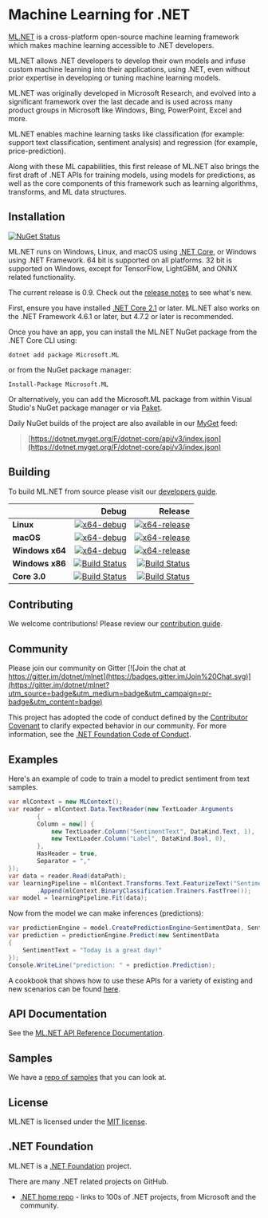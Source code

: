 

# Machine Learning for .NET

[ML.NET](https://www.microsoft.com/net/learn/apps/machine-learning-and-ai/ml-dotnet) is a cross-platform open-source machine learning framework which makes machine learning accessible to .NET developers.

ML.NET allows .NET developers to develop their own models and infuse custom machine learning into their applications, using .NET, even without prior expertise in developing or tuning machine learning models.

ML.NET was originally developed in Microsoft Research, and evolved into a significant framework over the last decade and is used across many product groups in Microsoft like Windows, Bing, PowerPoint, Excel and more.

ML.NET enables machine learning tasks like classification (for example: support text classification, sentiment analysis) and regression (for example, price-prediction).

Along with these ML capabilities, this first release of ML.NET also brings the first draft of .NET APIs for training models, using models for predictions, as well as the core components of this framework such as learning algorithms, transforms, and ML data structures. 

## Installation

[![NuGet Status](https://img.shields.io/nuget/v/Microsoft.ML.svg?style=flat)](https://www.nuget.org/packages/Microsoft.ML/)

ML.NET runs on Windows, Linux, and macOS using [.NET Core](https://github.com/dotnet/core), or Windows using .NET Framework. 64 bit is supported on all platforms. 32 bit is supported on Windows, except for TensorFlow, LightGBM, and ONNX related functionality.

The current release is 0.9. Check out the [release notes](docs/release-notes/0.9/release-0.9.md) to see what's new.

First, ensure you have installed [.NET Core 2.1](https://www.microsoft.com/net/learn/get-started) or later. ML.NET also works on the .NET Framework 4.6.1 or later, but 4.7.2 or later is recommended.

Once you have an app, you can install the ML.NET NuGet package from the .NET Core CLI using:
```
dotnet add package Microsoft.ML
```

or from the NuGet package manager:
```
Install-Package Microsoft.ML
```

Or alternatively, you can add the Microsoft.ML package from within Visual Studio's NuGet package manager or via [Paket](https://github.com/fsprojects/Paket).

Daily NuGet builds of the project are also available in our [MyGet](https://dotnet.myget.org/feed/dotnet-core/package/nuget/Microsoft.ML) feed:

> [https://dotnet.myget.org/F/dotnet-core/api/v3/index.json](https://dotnet.myget.org/F/dotnet-core/api/v3/index.json)

## Building

To build ML.NET from source please visit our [developers guide](docs/project-docs/developer-guide.md).

|    | Debug | Release |
|:---|----------------:|------------------:|
|**Linux**|[![x64-debug](https://dnceng.visualstudio.com/public/_apis/build/status/dotnet/machinelearning/MachineLearning-CI?branchName=master&jobname=Linux&configuration=Build_Debug)](https://dnceng.visualstudio.com/DotNet-Public/_build/latest?definitionId=104&branch=master)|[![x64-release](https://dnceng.visualstudio.com/public/_apis/build/status/dotnet/machinelearning/MachineLearning-CI?branchName=master&jobname=Linux&configuration=Build_Release)](https://dnceng.visualstudio.com/DotNet-Public/_build/latest?definitionId=104&branch=master)|
|**macOS**|[![x64-debug](https://dnceng.visualstudio.com/public/_apis/build/status/dotnet/machinelearning/MachineLearning-CI?branchName=master&jobname=macOS&configuration=Build_Debug)](https://dnceng.visualstudio.com/DotNet-Public/_build/latest?definitionId=104&branch=master)|[![x64-release](https://dnceng.visualstudio.com/public/_apis/build/status/dotnet/machinelearning/MachineLearning-CI?branchName=master&jobname=macOS&configuration=Build_Release)](https://dnceng.visualstudio.com/DotNet-Public/_build/latest?definitionId=104&branch=master)|
|**Windows x64**|[![x64-debug](https://dnceng.visualstudio.com/public/_apis/build/status/dotnet/machinelearning/MachineLearning-CI?branchName=master&jobname=Windows_x64&configuration=Build_Debug)](https://dnceng.visualstudio.com/DotNet-Public/_build/latest?definitionId=104&branch=master)|[![x64-release](https://dnceng.visualstudio.com/public/_apis/build/status/dotnet/machinelearning/MachineLearning-CI?branchName=master&jobname=Windows_x64&configuration=Build_Release)](https://dnceng.visualstudio.com/DotNet-Public/_build/latest?definitionId=104&branch=master)|
|**Windows x86**|[![Build Status](https://dnceng.visualstudio.com/public/_apis/build/status/dotnet/machinelearning/MachineLearning-CI?branchName=master&jobName=Windows_x86&configuration=Build_Debug)](https://dnceng.visualstudio.com/public/_build/latest?definitionId=104?branchName=master)|[![Build Status](https://dnceng.visualstudio.com/public/_apis/build/status/dotnet/machinelearning/MachineLearning-CI?branchName=master&jobName=Windows_x86&configuration=Build_Release)](https://dnceng.visualstudio.com/public/_build/latest?definitionId=104?branchName=master)|
|**Core 3.0**|[![Build Status](https://dnceng.visualstudio.com/public/_apis/build/status/dotnet/machinelearning/MachineLearning-CI?branchName=master&jobName=core30&configuration=Build_Debug_Intrinsics)](https://dnceng.visualstudio.com/public/_build/latest?definitionId=104?branchName=master)|[![Build Status](https://dnceng.visualstudio.com/public/_apis/build/status/dotnet/machinelearning/MachineLearning-CI?branchName=master&jobName=core30&configuration=Build_Release_Intrinsics)](https://dnceng.visualstudio.com/public/_build/latest?definitionId=104?branchName=master)|

## Contributing

We welcome contributions! Please review our [contribution guide](CONTRIBUTING.md).

## Community

Please join our community on Gitter [![Join the chat at https://gitter.im/dotnet/mlnet](https://badges.gitter.im/Join%20Chat.svg)](https://gitter.im/dotnet/mlnet?utm_source=badge&utm_medium=badge&utm_campaign=pr-badge&utm_content=badge)

This project has adopted the code of conduct defined by the [Contributor Covenant](https://contributor-covenant.org/) to clarify expected behavior in our community.
For more information, see the [.NET Foundation Code of Conduct](https://dotnetfoundation.org/code-of-conduct).

## Examples

Here's an example of code to train a model to predict sentiment from text samples.

```C#
var mlContext = new MLContext();
var reader = mlContext.Data.TextReader(new TextLoader.Arguments
        {
        Column = new[] {
            new TextLoader.Column("SentimentText", DataKind.Text, 1),
            new TextLoader.Column("Label", DataKind.Bool, 0),
        },
        HasHeader = true,
        Separator = ","
});
var data = reader.Read(dataPath);
var learningPipeline = mlContext.Transforms.Text.FeaturizeText("SentimentText", "Features")
        .Append(mlContext.BinaryClassification.Trainers.FastTree());
var model = learningPipeline.Fit(data);

```

Now from the model we can make inferences (predictions):

```C#
var predictionEngine = model.CreatePredictionEngine<SentimentData, SentimentPrediction>(mlContext);
var prediction = predictionEngine.Predict(new SentimentData
{
    SentimentText = "Today is a great day!"
});
Console.WriteLine("prediction: " + prediction.Prediction);
```
A cookbook that shows how to use these APIs for a variety of existing and new scenarios can be found [here](docs/code/MlNetCookBook.md).

## API Documentation

See the [ML.NET API Reference Documentation](https://docs.microsoft.com/en-us/dotnet/api/?view=ml-dotnet).

## Samples

We have a [repo of samples](https://github.com/dotnet/machinelearning-samples) that you can look at.

## License

ML.NET is licensed under the [MIT license](LICENSE).

## .NET Foundation

ML.NET is a [.NET Foundation](https://www.dotnetfoundation.org/projects) project.

There are many .NET related projects on GitHub.

- [.NET home repo](https://github.com/Microsoft/dotnet) - links to 100s of .NET projects, from Microsoft and the community.

